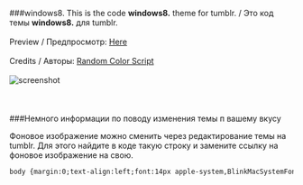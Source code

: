 ###windows8.
This is the code **windows8.** theme for tumblr. / Это код темы **windows8.** для tumblr.
<br><br>
Рreview / Предпросмотр: [Here](http://timinglthemewindows8.tumblr.com/)
<br><br>
Credits / Авторы: [Random Color Script](http://timinglthemewindows8.tumblr.com/)
<br><br>
![screenshot](https://raw.githubusercontent.com/timingl/timinglthemewindows8/master/prev.jpg)
<br><br><br><br>
###Немного информации по поводу изменения темы п вашему вкусу

Фоновое изображение можно сменить через редактирование темы на tumblr. Для этого найдите в коде такую строку и замените ссылку на фоновое изображение на свою.
```html
body {margin:0;text-align:left;font:14px apple-system,BlinkMacSystemFont,Roboto,Open Sans,Helvetica Neue,sans-serif;color:#fff;font-weight:100;background:url(http://static.tumblr.com/qvf0co1/QAzom0exi/0_110485_2d262cf9_orig_1_.jpg) top center fixed;}
```
